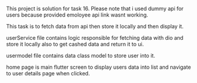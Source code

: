 This project is solution for task 16.
Please note that i used dummy api for users because provided emoloyee api link wasnt working.

This task is to fetch data from api then store it locally and then display it.

userService file contains logic responsible for fetching data with dio and store it locally also to get cashed data and return it to ui.

usermodel file contains data class model to store user into it.

home page is main flutter screen to display users data into list and navigate to user details page when clicked.